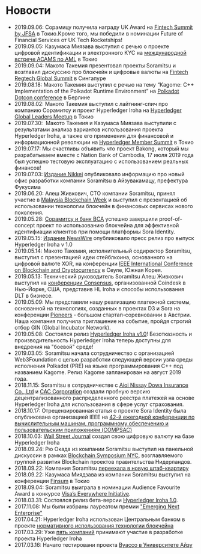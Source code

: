 # Новости

- 2019.09.06: Сорамицу получила награду UK Award на [Fintech Summit by JFSA](https://finsum.jp/2019/competing-companies/) в Токио.Кроме того, мы победили в номинации Future of Financial Services от UK Tech Rocketships!
- 2019.09.05: Казумаса Миязава выступил с речью о проекте цифровой идентификации и электронного KYC на [международной встрече ACAMS по AML](https://www.acams.org/aml-training-seminar-tokyo/) в Токио
- 2019.09.04: Макото Такемия презентовал проекты Soramitsu и возглавил дискуссию про блокчейн и цифровые валюты на [Fintech Regtech Global Summit](https://events.centralbanking.com/fintechandregtech) в Сингапуре
- 2019.08.18: Макото Такемия выступил с речью на тему “Kagome: C++ Implementation of the Polkadot Runtime Environment” на [Polkadot Dotcon conference](https://polkadot.network/dotcon/) в Берлине
- 2019.08.02: Макото Такемия выступил с лайтнинг-спич про компанию Сорамитсу и проект Hyperledger Iroha на [Hyperledger Global Leaders Meetup](https://www.meetup.com/Hyperledger-Tokyo/events/262499705/) в Токио
- 2019.07.30:  Макото Такемия и Казумаса Миязава выступили с результатами анализа вариантов использования проекта Hyperledger Iroha, а также его применения для финансовой и информационной революции на [Hyperledger Member Summit](https://events.linuxfoundation.org/events/hyperledger-member-summit-2019/) в Токио
- 2019.07.17: Мы счастливы объявить что проект Bakong, который мы разрабатываем вместе с Nation Bank of Cambodia, 17 июля 2019 года был успешно тестовую эксплуатацию с использованием реальных финансов!
- 2019.07.03: [Издание Nikkei](https://www.nikkei.com/article/DGXMZO46908460T00C19A7L01000/)  опубликовало информацию про новый офис разработки компании Soramitsu в Айзувакамацу, префектура Фукусима
- 2019.06.20: Алеш Живкович, CTO компании Soramitsu, принял участие в [Malaysia Blockchain Week](https://www.malaysiablockchainweek.com) и выступил с презентацией об использовании технологии блокчейн в финансовых сервисах нового поколения.
- 2019.05.28: [Сорамитсу и банк BCA](https://www.newswire.com/news/applications-of-soramitsus-sora-platform-and-hyperledger-iroha-for-20902012) успешно завершили proof-of-concept проект по использованию блокчейна для эффективной идентифиации клиентов при помощи платформы Sora Identity. 
- 2019.05.15: [Издание NewsWire](https://www.newswire.com/news/blockchain-platform-initially-developed-in-japan-reaches-development-20895021) опубликовало пресс релиз про выпуск Hyperledger Iroha v 1.0
- 2019.05.14: Макото Такемия, исполнительный содиректор Soramitsu, выступил с презентацией идеи стейблкоина, основанного на цифровой валюте XOR, на конференции [IEEE International Conference on Blockchain and Cryptocurrency](http://icbc2019.ieee-icbc.org) в Сеуле, Южная Корея.
- 2019.05.13: Технический руководитель Soramitsu Алеш Живкович выступил на [конференции Consensus](https://www.coindesk.com/events/consensus-2019/agenda#speakers), организованной Coindesk в Нью-Йорке, США, представив HL Iroha и способы использования DLT в бизнесе.
- 2019.05.09: Мы представили нашу реализацию платежной системы, основанной на технологиях, созданных в проектах D3 и Sora на конференции [Pioneers](https://pioneers.io/pioneers19#/) - большом стартап-соревновании в Австрии. Наша компания получила приглашение на событие, пройдя строгий отбор GIN (Global Incubator Network).
- 2019.05.08: Состоялся релиз [Hyperledger Iroha v1.0](https://www.hyperledger.org/blog/2019/05/06/welcome-hyperledger-iroha-1-0-flattening-the-dlt-learning-curve)! Безотказность и производительность Hyperledger Iroha теперь доступны для внедрения на "боевой" среде!
- 2019.03.05: Soramitsu начала сотрудничество с организацией Web3Foundation с целью разработки следующей версии узла среды исполнения Polkadot (PRE) на языке программирования C++ под названием Kagome. Релиз Kagome запланирован на август 2019 года.
- 2018.11.15: Soramitsu в сотрудничестве с [Aioi Nissay Dowa Insurance Co., Ltd](https://www.aioinissaydowa.co.jp/corporate/about/news/pdf/2018/news_2018111500535.pdf) и [CAC Corporation](https://www.cac.co.jp/news/topics_181115.html) создали пробную версию децентрализованного распределенного реестра платежей на основе Hyperledger Iroha для использования в сфере услуг страхования.
- 2018.10.17: Отрецензированная статья о проекте Sora Identity была опубликована организацией IEEE на [42-й ежегодной конференции по вычислительным машинам, программному обеспечению и пользовательским приложениям (COMPSAC)](https://www.computer.org/csdl/proceedings/compsac/2018/2666/02/266602a582-abs.html)
- 2018.10.03: [Wall Street Journal](https://www.wsj.com/video/wsjcoin-to-understand-cryptocurrencies-we-created-one/BAB7B17C-9DED-43E5-8670-B5804695DA9A.html) создал свою цифровую валюту на базе Hyperledger Iroha
- 2018.09.24: Рю Окада из компании Soramitsu выступил на панельной дискуссии в рамках [Blockchain Symposium NYC](https://www.blockchainpilots.nl/blockchainsymposiumnyc), возглавляемого группой развития Blockchain проектов правительства Нидерландов.
- 2018.09.22: Компания Soramitsu [переехала в новую штаб-квартиру](http://www.soramitsu.co.jp/relocation)
- 2018.09.22: Казумаса Миядзава из компании Soramitsu выступил на конференции [Finsum](http://finsum.jp/speakers.html) в Токио
- 2018.09.04: Soramitsu выиграла в номинации Audience Favourite Award в конкурсе [Visa’s Everywhere Initiative](https://www.visa.co.jp/visa-everywhere/everywhere-initiative/initiative.html).
- 2018.03.31: Состоялся релиз бета-версии [Hyperledger Iroha 1.0](https://github.com/hyperledger/iroha/releases/tag/v1.0.0_beta-1).
- 2017.11.08: Мы были избраны лауреатом премии ["Emerging Next Enterprise"](http://www.meti.go.jp/press/2017/10/20171020005/20171020005.html)
- 2017.04.21: Hyperledger Iroha использован Центральным банком в проекте [нормативного использования технологии блокчейна](https://www.prnewswire.com/news-releases/application-of-hyperledger-iroha-to-central-bank-and-regulatory-uses-of-blockchain-300441943.html)
- 2017.03.29: Уже [пять компаний](https://prtimes.jp/main/html/rd/p/000000007.000019078.html) принимают участие в разработке проекта Hyperledger Iroha
- 2017.03.16: Начато тестировани проекта [Byacco в Университете Айзу](http://www.u-aizu.ac.jp/information/byakko-ex.html)
